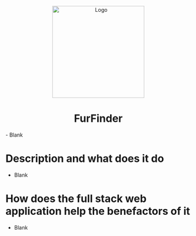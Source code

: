 
<p align="center">
  <!-- Adjust the size of the image -->
  <img src="https://github.com/FCPongs/ReactDjango-Elective/assets/137862066/3c6ce56f-e319-48f2-84b7-a9cf8e74e07a" alt="Logo" width="250" height="250">
</p>

<h1 align="center">FurFinder</h1>
- Blank

# Description and what does it do
- Blank
# How does the full stack web application help the benefactors of it
- Blank

